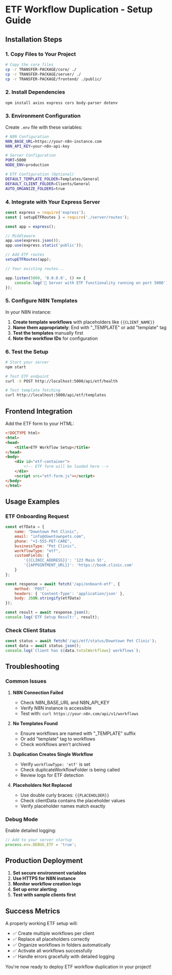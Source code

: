 
# ETF Workflow Duplication - Setup Guide

## Installation Steps

### 1. Copy Files to Your Project

```bash
# Copy the core files
cp -r TRANSFER-PACKAGE/core/ ./
cp -r TRANSFER-PACKAGE/server/ ./
cp -r TRANSFER-PACKAGE/frontend/ ./public/
```

### 2. Install Dependencies

```bash
npm install axios express cors body-parser dotenv
```

### 3. Environment Configuration

Create `.env` file with these variables:

```bash
# N8N Configuration
N8N_BASE_URL=https://your-n8n-instance.com
N8N_API_KEY=your-n8n-api-key

# Server Configuration  
PORT=5000
NODE_ENV=production

# ETF Configuration (Optional)
DEFAULT_TEMPLATE_FOLDER=Templates/General
DEFAULT_CLIENT_FOLDER=Clients/General
AUTO_ORGANIZE_FOLDERS=true
```

### 4. Integrate with Your Express Server

```javascript
const express = require('express');
const { setupETFRoutes } = require('./server/routes');

const app = express();

// Middleware
app.use(express.json());
app.use(express.static('public'));

// Add ETF routes
setupETFRoutes(app);

// Your existing routes...

app.listen(5000, '0.0.0.0', () => {
    console.log('🚀 Server with ETF functionality running on port 5000');
});
```

### 5. Configure N8N Templates

In your N8N instance:

1. **Create template workflows** with placeholders like `{{CLIENT_NAME}}`
2. **Name them appropriately**: End with "_TEMPLATE" or add "template" tag
3. **Test the templates** manually first
4. **Note the workflow IDs** for configuration

### 6. Test the Setup

```bash
# Start your server
npm start

# Test ETF endpoint
curl -X POST http://localhost:5000/api/etf/health

# Test template fetching
curl http://localhost:5000/api/etf/templates
```

## Frontend Integration

Add the ETF form to your HTML:

```html
<!DOCTYPE html>
<html>
<head>
    <title>ETF Workflow Setup</title>
</head>
<body>
    <div id="etf-container">
        <!-- ETF form will be loaded here -->
    </div>
    <script src="etf-form.js"></script>
</body>
</html>
```

## Usage Examples

### ETF Onboarding Request

```javascript
const etfData = {
    name: "Downtown Pet Clinic",
    email: "info@downtownpets.com",
    phone: "+1-555-PET-CARE", 
    businessType: "Pet Clinic",
    workflowType: "etf",
    customFields: {
        '{{CLINIC_ADDRESS}}': '123 Main St',
        '{{APPOINTMENT_URL}}': 'https://book.clinic.com'
    }
};

const response = await fetch('/api/onboard-etf', {
    method: 'POST',
    headers: { 'Content-Type': 'application/json' },
    body: JSON.stringify(etfData)
});

const result = await response.json();
console.log('ETF Setup Result:', result);
```

### Check Client Status

```javascript
const status = await fetch('/api/etf/status/Downtown Pet Clinic');
const data = await status.json();
console.log(`Client has ${data.totalWorkflows} workflows`);
```

## Troubleshooting

### Common Issues

1. **N8N Connection Failed**
   - Check N8N_BASE_URL and N8N_API_KEY
   - Verify N8N instance is accessible
   - Test with: `curl https://your-n8n.com/api/v1/workflows`

2. **No Templates Found**
   - Ensure workflows are named with "_TEMPLATE" suffix
   - Or add "template" tag to workflows
   - Check workflows aren't archived

3. **Duplication Creates Single Workflow**
   - Verify `workflowType: 'etf'` is set
   - Check duplicateWorkflowFolder is being called
   - Review logs for ETF detection

4. **Placeholders Not Replaced**
   - Use double curly braces: `{{PLACEHOLDER}}`
   - Check clientData contains the placeholder values
   - Verify placeholder names match exactly

### Debug Mode

Enable detailed logging:

```javascript
// Add to your server startup
process.env.DEBUG_ETF = 'true';
```

## Production Deployment

1. **Set secure environment variables**
2. **Use HTTPS for N8N instance**
3. **Monitor workflow creation logs**
4. **Set up error alerting**
5. **Test with sample clients first**

## Success Metrics

A properly working ETF setup will:
- ✅ Create multiple workflows per client
- ✅ Replace all placeholders correctly  
- ✅ Organize workflows in folders automatically
- ✅ Activate all workflows successfully
- ✅ Handle errors gracefully with detailed logging

You're now ready to deploy ETF workflow duplication in your project!
